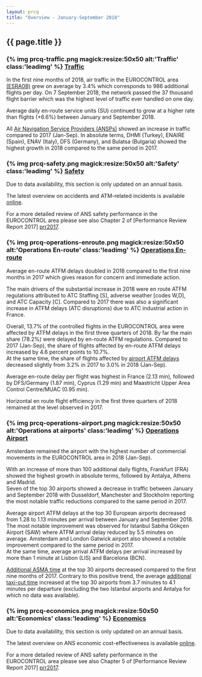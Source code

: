 ```yaml
---
layout: prcq
title: "Overview - January-September 2018"
---
```

<style>
.headimg {
    float:left;
    margin-right:5px;
}
.leadimg {
    margin-left:3px;
}
</style>

## {{ page.title }}

### {% img prcq-traffic.png magick:resize:50x50 alt:'Traffic' class:'leadimg' %} [Traffic][traffic]

In the first nine months of 2018, air traffic in the EUROCONTROL area [(ESRA08)][esra08] grew on average by 3.4% which corresponds to 986 additional flights per day. On 7 September 2018, the network passed the 37 thousand flight barrier which was the highest level of traffic ever handled on one day. <br>

Average daily en-route service units (SU) continued to grow at a higher rate than flights (+6.6%) between January and September 2018.  

All [Air Navigation Service Providers (ANSPs)][ansp] showed an increase in traffic compared to 2017 (Jan-Sep). In absolute terms, DHMI (Turkey), ENAIRE (Spain), ENAV (Italy), DFS (Germany), and Bulatsa (Bulgaria) showed the highest growth in 2018 compared to the same period in 2017.

### {% img prcq-safety.png magick:resize:50x50 alt:'Safety' class:'leadimg' %} [Safety][safety] 

Due to data availability, this section is only updated on an annual basis.

The latest overview on accidents and ATM-related incidents is available [online][safety].  

For a more detailed review of ANS safety performance in the EUROCONTROL area please see also Chapter 2 of [Performance Review Report 2017] [prr2017].


### {% img prcq-operations-enroute.png magick:resize:50x50 alt:'Operations En-route' class:'leadimg' %} [Operations En-route][ops_ert]

Average en-route ATFM delays doubled in 2018 compared to the first nine months in 2017 which gives reason for concern and immediate action. 

The main drivers of the substantial increase in 2018 were en route ATFM regulations attributed to ATC Staffing [S], adverse weather [codes W,D], and ATC Capacity [C]. Compared to 2017 there was also a significant increase in ATFM delays (ATC disruptions) due to ATC industrial action in France. 

Overall, 13.7% of the controlled flights in the EUROCONTROL area were affected by ATFM delays in the first three quarters of 2018. By far the main share (78.2%) were delayed by en-route ATFM regulations. Compared to 2017 (Jan-Sep), the share of flights affected by en-route ATFM delays increased by 4.6 percent points to 10.7%. <br>At the same time, the share of flights affected by <a href='{{"/prcq/ops-airport.html"| prepend: site.baseurl | prepend: site.url }}'>airport ATFM delays</a> decreased slightly from 3.2% in 2017 to 3.0% in 2018 (Jan-Sep).

Average en-route delay per flight was highest in France (2.13 min), followed by DFS/Germany (1.87 min), Cyprus (1.29 min) and Maastricht Upper Area Control Centre/MUAC (0.95 min). 

Horizontal en route flight efficiency in the first three quarters of 2018 remained at the level observed in 2017. 

### {% img prcq-operations-airport.png magick:resize:50x50 alt:'Operations at airports' class:'leadimg' %} [Operations Airport][ops_apt]

Amsterdam remained the airport with the highest number of commercial movements in the EUROCONTROL area in 2018 (Jan-Sep).<br>

With an increase of more than 100 additional daily flights, Frankfurt (FRA) showed the highest growth in absolute terms, followed by Antalya, Athens and Madrid. 
<br>
Seven of the top 30 airports showed a decrease in traffic between January and September 2018 with Dusseldorf, Manchester and Stockholm reporting the most notable traffic reductions compared to the same period in 2017.  

Average airport ATFM delays at the top 30 European airports decreased from 1.28 to 1.13 minutes per arrival between January and September 2018. The most notable improvement was observed for Istanbul Sabiha Gökçen Airport (SAW) where ATFM arrival delay reduced by 5.5 minutes on average. Amsterdam and London Gatwick airport also showed a notable improvement compared to the same period in 2017. <br>
At the same time, average arrival ATFM delays per arrival increased by more than 1 minute at Lisbon (LIS) and Barcelona (BCN). 

<a href='{{"/references/definition/additional_asma_time.html"| prepend: site.baseurl | prepend: site.url }}'>Additional ASMA time</a> at the top 30 airports decreased compared to the first nine months of 2017. Contrary to this positive trend, the average <a href='{{"/references/definition/additional_taxi-out_time.html"| prepend: site.baseurl | prepend: site.url }}'>additional taxi-out time</a> increased at the top 30 airports from 3.7 minutes to 4.1 minutes per departure (excluding the two Istanbul airports and Antalya for which no data was available). 

### {% img prcq-economics.png magick:resize:50x50 alt:'Economics' class:'leadimg' %} [Economics][economics]

Due to data availability, this section is only updated on an annual basis.

The latest overview on ANS economic cost-effectiveness is available [online][economics].  

For a more detailed review of ANS safety performance in the EUROCONTROL area please see also Chapter 5 of [Performance Review Report 2017] [prr2017].


[composite_hr]: <{{ "/references/definition/composite_flight_hour.html" | prepend: site.baseurl | prepend: site.url }}> "Composite Flight Hour definition"
[esra08]: <{{ "/references/definition/ESRA_2008_Area.html" | prepend: site.baseurl | prepend: site.url }}> "ESRA 08 Area"
[ectl_area]: <{{ "/references/definition/eurocontrol_area.html" | prepend: site.baseurl | prepend: site.url }}> "EUROCONTROL Area"
[atfm_dly]: <{{ "/references/definition/atfm_delay.html" | prepend: site.baseurl | prepend: site.url }}> "ATFM Delay"
[atc_pre]: <{{ "/references/definition/atc_pre-departure_delay.html" | prepend: site.baseurl | prepend: site.url }}> "ATC Pre-departure Delay"
[a_cdm]: <{{ "/references/acronym/a_cdm.html" | prepend: site.baseurl | prepend: site.url }}> "A-CDM"
[asma_add]: <{{ "/references/definition/additional_asma_time.html" | prepend: site.baseurl | prepend: site.url }}> "Additional ASMA time"

[ansp]: <{{ "/references/acronym/ansp.html" | prepend: site.baseurl | prepend: site.url }}> "Air Navigation Service Provider"
[ans]: <{{ "/references/acronym/ans.html" | prepend: site.baseurl | prepend: site.url }}> "Air Navigation Services"
[upa]: <{{ "/references/acronym/uap.html" | prepend: site.baseurl | prepend: site.url }}> "Unauthorised Penetrations of Airspace"
[smi]: <{{ "/references/acronym/smi.html" | prepend: site.baseurl | prepend: site.url }}> "Separation Minima Infringements (SMIs)"
[ri]: <{{ "/references/acronym/ri.html" | prepend: site.baseurl | prepend: site.url }}> "Runway Incursions (RIs)"
[alosp]: <{{ "/references/acronym/alosp.html" | prepend: site.baseurl | prepend: site.url }}> "Acceptable Level of Safety Performance (ALoSP)"
[acc]: <{{ "/references/acronym/acc.html" | prepend: site.baseurl | prepend: site.url }}> "Area Control Center"
[nm]: <{{ "/references/acronym/nm.html" | prepend: site.baseurl | prepend: site.url }}> "Network Manager"
[fra]: <{{ "/references/acronym/fra.html" | prepend: site.baseurl | prepend: site.url }}> "Free Route Airspace (FRA)"

[vfe_cdo]: <{{ "/references/methodology/cd_vertical_flight_efficiency_pi.html" | prepend: site.baseurl | prepend: site.url }}> "Vertical En-route Flight Efficiency"
[hfe]: <{{ "/references/methodology/horizontal_flight_efficiency_pi.html" | prepend: site.baseurl | prepend: site.url }}> "Horizontal En-route Flight Efficiency"

[traffic]: <{{ "/prcq/traffic.html" | prepend: site.baseurl | prepend: site.url }}> "Traffic"
[safety]: <{{ "/prcq/safety.html" | prepend: site.baseurl | prepend: site.url }}> "Safety"
[ops_apt]: <{{ "/prcq/ops-airport.html" | prepend: site.baseurl | prepend: site.url }}> "Operations at Airports"
[ops_ert]: <{{ "/prcq/ops-en-route.html" | prepend: site.baseurl | prepend: site.url }}> "Operations En-route"
[economics]: <{{ "/prcq/economics.html" | prepend: site.baseurl | prepend: site.url }}> "Economics"
[prr2017]: <http://www.eurocontrol.int/publications/performance-review-report-prr-2017> "PRR 2017"